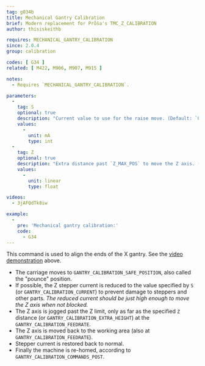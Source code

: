 ```yaml
---
tag: g034b
title: Mechanical Gantry Calibration
brief: Modern replacement for Průša's TMC_Z_CALIBRATION
author: thisiskeithb

requires: MECHANICAL_GANTRY_CALIBRATION
since: 2.0.4
group: calibration

codes: [ G34 ]
related: [ M422, M906, M907, M915 ]

notes:
  - Requires `MECHANICAL_GANTRY_CALIBRATION`.

parameters:
  -
    tag: S
    optional: true
    description: "Current value to use for the raise move. (Default: `GANTRY_CALIBRATION_CURRENT`)"
    values:
      -
        unit: mA
        type: int
  -
    tag: Z
    optional: true
    description: "Extra distance past `Z_MAX_POS` to move the Z axis. (Default: `GANTRY_CALIBRATION_EXTRA_HEIGHT`)"
    values:
      -
        unit: linear
        type: float

videos:
  - 3jAFQdTk8iw

example:
  -
    pre: 'Mechanical gantry calibration:'
    code:
      - G34
---
```


This command is used to align the ends of the X gantry. See the [video demonstration](//youtu.be/3jAFQdTk8iw?t=684) above.

- The carriage moves to `GANTRY_CALIBRATION_SAFE_POSITION`, also called the "pounce" position.
- If possible, the Z stepper current is reduced to the value specified by `S` (or `GANTRY_CALIBRATION_CURRENT`) to prevent damage to steppers and other parts. *The reduced current should be just high enough to move the Z axis when not blocked.*
- The Z axis is jogged past the Z limit, only as far as the specified `Z` distance (or `GANTRY_CALIBRATION_EXTRA_HEIGHT`) at the `GANTRY_CALIBRATION_FEEDRATE`.
- The Z axis is moved back to the working area (also at `GANTRY_CALIBRATION_FEEDRATE`).
- Stepper current is restored back to normal.
- Finally the machine is re-homed, according to `GANTRY_CALIBRATION_COMMANDS_POST`.

